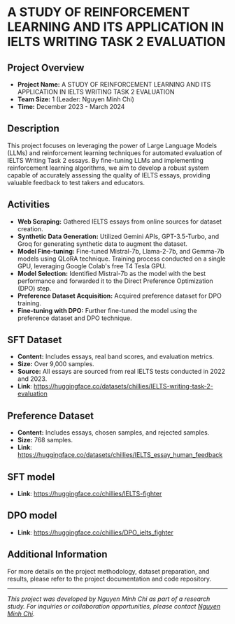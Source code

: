 # A STUDY OF REINFORCEMENT LEARNING AND ITS APPLICATION IN IELTS WRITING TASK 2 EVALUATION

## Project Overview
- **Project Name:** A STUDY OF REINFORCEMENT LEARNING AND ITS APPLICATION IN IELTS WRITING TASK 2 EVALUATION
- **Team Size:** 1 (Leader: Nguyen Minh Chi)
- **Time:** December 2023 - March 2024

## Description
This project focuses on leveraging the power of Large Language Models (LLMs) and reinforcement learning techniques for automated evaluation of IELTS Writing Task 2 essays. By fine-tuning LLMs and implementing reinforcement learning algorithms, we aim to develop a robust system capable of accurately assessing the quality of IELTS essays, providing valuable feedback to test takers and educators.

## Activities
- **Web Scraping:** Gathered IELTS essays from online sources for dataset creation.
- **Synthetic Data Generation:** Utilized Gemini APIs, GPT-3.5-Turbo, and Groq for generating synthetic data to augment the dataset.
- **Model Fine-tuning:** Fine-tuned Mistral-7b, Llama-2-7b, and Gemma-7b models using QLoRA technique. Training process conducted on a single GPU, leveraging Google Colab's free T4 Tesla GPU.
- **Model Selection:** Identified Mistral-7b as the model with the best performance and forwarded it to the Direct Preference Optimization (DPO) step.
- **Preference Dataset Acquisition:** Acquired preference dataset for DPO training.
- **Fine-tuning with DPO:** Further fine-tuned the model using the preference dataset and DPO technique.

## SFT Dataset
- **Content:** Includes essays, real band scores, and evaluation metrics.
- **Size:** Over 9,000 samples.
- **Source:** All essays are sourced from real IELTS tests conducted in 2022 and 2023.
- **Link**: https://huggingface.co/datasets/chillies/IELTS-writing-task-2-evaluation

## Preference Dataset
- **Content:** Includes essays, chosen samples, and rejected samples.
- **Size:** 768 samples.
- **Link**: https://huggingface.co/datasets/chillies/IELTS_essay_human_feedback

## SFT model
- **Link**: https://huggingface.co/chillies/IELTS-fighter

## DPO model
- **Link**: https://huggingface.co/chillies/DPO_ielts_fighter

## Additional Information
For more details on the project methodology, dataset preparation, and results, please refer to the project documentation and code repository.

---
*This project was developed by Nguyen Minh Chi as part of a research study. For inquiries or collaboration opportunities, please contact [Nguyen Minh Chi](mailto:minhchi1804@gmail.com).*
